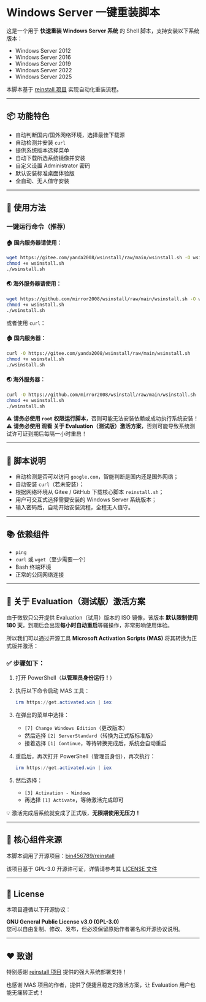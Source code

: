 
# Windows Server 一键重装脚本

这是一个用于 **快速重装 Windows Server 系统** 的 Shell 脚本，支持安装以下系统版本：

- Windows Server 2012  
- Windows Server 2016  
- Windows Server 2019  
- Windows Server 2022  
- Windows Server 2025  

本脚本基于 [reinstall 项目](https://github.com/bin456789/reinstall) 实现自动化重装流程。

---

## 📦 功能特色

- 自动判断国内/国外网络环境，选择最佳下载源  
- 自动检测并安装 `curl`  
- 提供系统版本选择菜单  
- 自动下载所选系统镜像并安装  
- 自定义设置 Administrator 密码  
- 默认安装标准桌面体验版  
- 全自动、无人值守安装  

---

## 🚀 使用方法

### 一键运行命令（推荐）

#### 🏠 国内服务器请使用：

```bash
wget https://gitee.com/yanda2008/wsinstall/raw/main/wsinstall.sh -O wsinstall.sh
chmod +x wsinstall.sh
./wsinstall.sh
```

#### 🌏 海外服务器请使用：

```bash
wget https://github.com/mirror2008/wsinstall/raw/main/wsinstall.sh -O wsinstall.sh
chmod +x wsinstall.sh
./wsinstall.sh
```

或者使用 `curl`：

#### 🏠 国内服务器：

```bash
curl -O https://gitee.com/yanda2008/wsinstall/raw/main/wsinstall.sh
chmod +x wsinstall.sh
./wsinstall.sh
```

#### 🌏 海外服务器：

```bash
curl -O https://github.com/mirror2008/wsinstall/raw/main/wsinstall.sh
chmod +x wsinstall.sh
./wsinstall.sh
```

⚠️ **请务必使用 `root` 权限运行脚本**，否则可能无法安装依赖或成功执行系统安装！
⚠️ **请务必使用 观看 关于 Evaluation（测试版）激活方案**，否则可能导致系统测试许可证到期后每隔一小时重启！

---

## 🧩 脚本说明

- 自动检测是否可以访问 `google.com`，智能判断是国内还是国外网络；
- 自动安装 `curl`（若未安装）；
- 根据网络环境从 Gitee / GitHub 下载核心脚本 `reinstall.sh`；
- 用户可交互式选择需要安装的 Windows Server 系统版本；
- 输入密码后，自动开始安装流程，全程无人值守。

---

## 📚 依赖组件

- `ping`
- `curl` 或 `wget`（至少需要一个）
- Bash 终端环境
- 正常的公网网络连接

---

## 🔐 关于 Evaluation（测试版）激活方案

由于微软只公开提供 Evaluation（试用）版本的 ISO 镜像，该版本 **默认限制使用 180 天**，到期后会出现**每小时自动重启**等骚操作，非常影响使用体验。

所以我们可以通过开源工具 **Microsoft Activation Scripts (MAS)** 将其转换为正式版并激活：

### ✅ 步骤如下：

1. 打开 PowerShell（**以管理员身份运行！**）  
2. 执行以下命令启动 MAS 工具：

   ```powershell
   irm https://get.activated.win | iex
   ```

3. 在弹出的菜单中选择：

   - `[7] Change Windows Edition`（更改版本）  
   - 然后选择 `[2] ServerStandard`（转换为正式版标准版）  
   - 接着选择 `[1] Continue`，等待转换完成后，系统会自动重启  

4. 重启后，再次打开 PowerShell（管理员身份），再次执行：

   ```powershell
   irm https://get.activated.win | iex
   ```

5. 然后选择：

   - `[3] Activation - Windows`  
   - 再选择 `[1] Activate`，等待激活完成即可  

💡 激活完成后系统就变成了正式版，**无限期使用无压力！**

---

## 🧠 核心组件来源

本脚本调用了开源项目：[bin456789/reinstall](https://github.com/bin456789/reinstall)

该项目基于 GPL-3.0 开源许可证，详情请参考其 [LICENSE 文件](https://github.com/bin456789/reinstall/blob/main/LICENSE)

---

## 📝 License

本项目遵循以下开源协议：

**GNU General Public License v3.0 (GPL-3.0)**  
您可以自由复制、修改、发布，但必须保留原始作者署名和开源协议说明。

---

## ❤️ 致谢

特别感谢 [reinstall 项目](https://github.com/bin456789/reinstall) 提供的强大系统部署支持！

也感谢 MAS 项目的作者，提供了便捷且稳定的激活方案，让 Evaluation 用户也能无痛转正式！

